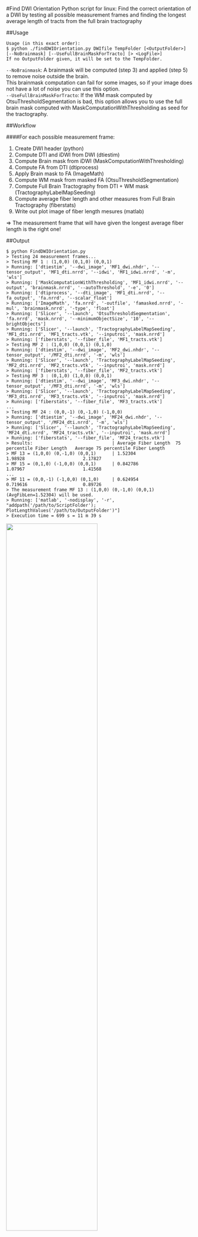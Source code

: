 #Find DWI Orientation
Python script for linux:
Find the correct orientation of a DWI by testing all possible measurement frames and finding the longest average length of tracts from the full brain tractography

##Usage
```
Usage (in this exact order):  
$ python ./findDWIOrientation.py DWIfile TempFolder [<OutputFolder>] [--NoBrainmask] [--UseFullBrainMaskForTracto] [> <LogFile>]  
If no OutputFolder given, it will be set to the TempFolder.  
```
`--NoBrainmask`: A brainmask will be computed (step 3) and applied (step 5) to remove noise outside the brain.  
This brainmask computation can fail for some images, so if your image does not have a lot of noise you can use this option.  
`--UseFullBrainMaskForTracto`: If the WM mask computed by OtsuThresholdSegmentation is bad, this option allows you to use the full brain mask computed with MaskComputationWithThresholding as seed for the tractography.  

##Workflow

####For each possible measurement frame:

1. Create DWI header (python)
2. Compute DTI and iDWI from DWI (dtiestim)
3. Compute Brain mask from iDWI (MaskComputationWithThresholding)
4. Compute FA from DTI (dtiprocess)
5. Apply Brain mask to FA (ImageMath)
6. Compute WM mask from masked FA (OtsuThresholdSegmentation)
7. Compute Full Brain Tractography from DTI + WM mask (TractographyLabelMapSeeding)
8. Compute average fiber length and other measures from Full Brain Tractography (fiberstats)
9. Write out plot image of fiber length mesures (matlab)

=&gt; The measurement frame that will have given the longest average fiber length is the right one!

##Output
```
$ python FindDWIOrientation.py  
> Testing 24 measurement frames...  
> Testing MF 1 : (1,0,0) (0,1,0) (0,0,1)  
> Running: ['dtiestim', '--dwi_image', 'MF1_dwi.nhdr', '--tensor_output', 'MF1_dti.nrrd', '--idwi', 'MF1_idwi.nrrd', '-m', 'wls']  
> Running: ['MaskComputationWithThresholding', 'MF1_idwi.nrrd', '--output', 'brainmask.nrrd', '--autoThreshold', '-e', '0']  
> Running: ['dtiprocess', '--dti_image', 'MF1_dti.nrrd', '--fa_output', 'fa.nrrd', '--scalar_float']  
> Running: ['ImageMath', 'fa.nrrd', '-outfile', 'famasked.nrrd', '-mul', 'brainmask.nrrd', '-type', 'float']  
> Running: ['Slicer', '--launch', 'OtsuThresholdSegmentation', 'fa.nrrd', 'mask.nrrd', '--minimumObjectSize', '10', '--brightObjects']  
> Running: ['Slicer', '--launch', 'TractographyLabelMapSeeding', 'MF1_dti.nrrd', 'MF1_tracts.vtk', '--inputroi', 'mask.nrrd']  
> Running: ['fiberstats', '--fiber_file', 'MF1_tracts.vtk']  
> Testing MF 2 : (1,0,0) (0,0,1) (0,1,0)  
> Running: ['dtiestim', '--dwi_image', 'MF2_dwi.nhdr', '--tensor_output', '/MF2_dti.nrrd', '-m', 'wls']  
> Running: ['Slicer', '--launch', 'TractographyLabelMapSeeding', 'MF2_dti.nrrd', 'MF2_tracts.vtk', '--inputroi', 'mask.nrrd']  
> Running: ['fiberstats', '--fiber_file', 'MF2_tracts.vtk']  
> Testing MF 3 : (0,1,0) (1,0,0) (0,0,1)  
> Running: ['dtiestim', '--dwi_image', 'MF3_dwi.nhdr', '--tensor_output', '/MF3_dti.nrrd', '-m', 'wls']  
> Running: ['Slicer', '--launch', 'TractographyLabelMapSeeding', 'MF3_dti.nrrd', 'MF3_tracts.vtk', '--inputroi', 'mask.nrrd']  
> Running: ['fiberstats', '--fiber_file', 'MF3_tracts.vtk']  
...  
> Testing MF 24 : (0,0,-1) (0,-1,0) (-1,0,0)  
> Running: ['dtiestim', '--dwi_image', 'MF24_dwi.nhdr', '--tensor_output', '/MF24_dti.nrrd', '-m', 'wls']  
> Running: ['Slicer', '--launch', 'TractographyLabelMapSeeding', 'MF24_dti.nrrd', 'MF24_tracts.vtk', '--inputroi', 'mask.nrrd']  
> Running: ['fiberstats', '--fiber_file', 'MF24_tracts.vtk']  
> Results:                              | Average Fiber Length  75 percentile Fiber Length   Average 75 percentile Fiber Length  
> MF 13 = (1,0,0) (0,-1,0) (0,0,1)      | 1.52304               1.98928                      2.17827  
> MF 15 = (0,1,0) (-1,0,0) (0,0,1)      | 0.842786              1.07967                      1.41568  
...  
> MF 11 = (0,0,-1) (-1,0,0) (0,1,0)     | 0.624954              0.719616                     0.89726  
> The measurement frame MF 13 : (1,0,0) (0,-1,0) (0,0,1) (AvgFibLen=1.52304) will be used.  
> Running: ['matlab', '-nodisplay', '-r', "addpath('/path/to/ScriptFolder'); PlotLengthValues('/path/to/OutputFolder')"]  
> Execution time = 699 s = 11 m 39 s  
```

<img width="70%" src="http://www.adrienkaiser.fr/FiberLengths.png"/>

##Possible measurement frames (24)
```
1 : (1,0,0) (0,1,0) (0,0,1)  
2 : (1,0,0) (0,0,1) (0,1,0)  
3 : (0,1,0) (1,0,0) (0,0,1)  
4 : (0,1,0) (0,0,1) (1,0,0)  
5 : (0,0,1) (1,0,0) (0,1,0)  
6 : (0,0,1) (0,1,0) (1,0,0)  
7 : (1,0,0) (0,1,0) (0,0,-1)  
8 : (1,0,0) (0,0,1) (0,-1,0)  
9 : (0,1,0) (1,0,0) (0,0,-1)  
10: (0,1,0) (0,0,1) (-1,0,0)  
11: (0,0,1) (1,0,0) (0,-1,0)  
12: (0,0,1) (0,1,0) (-1,0,0)  
13: (1,0,0) (0,-1,0) (0,0,1)  
14: (1,0,0) (0,0,-1) (0,1,0)  
15: (0,1,0) (-1,0,0) (0,0,1)  
16: (0,1,0) (0,0,-1) (1,0,0)  
17: (0,0,1) (-1,0,0) (0,1,0)  
18: (0,0,1) (0,-1,0) (1,0,0)  
19: (1,0,0) (0,-1,0) (0,0,-1)  
20: (1,0,0) (0,0,-1) (0,-1,0)  
21: (0,1,0) (-1,0,0) (0,0,-1)  
22: (0,1,0) (0,0,-1) (-1,0,0)  
23: (0,0,1) (-1,0,0) (0,-1,0)  
24: (0,0,1) (0,-1,0) (-1,0,0)  
```

